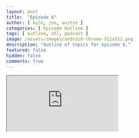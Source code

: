 ```yaml
---
layout: post
title:  "Episode 6"
author: [ kyle, jon, austin ]
categories: [ Episode Outline ]
tags: [ outline, nhl, podcast ]
image: /assets/images/android-chrome-512x512.png
description: "Outline of topics for episode 6."
featured: false
hidden: false
comments: true
---
```


<iframe src="https://docs.google.com/document/d/e/2PACX-1vQF5bMNHgx4DGRu8TRLYdijNssJNjC3cGPNQIc3YmJVhkNrwF6udC-vdjHZK5LpnI__BNVyet5k4j1Y/pub?embedded=true"></iframe>
